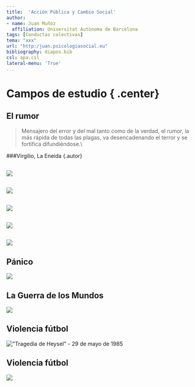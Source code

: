 ```yaml
---
title:  'Acción Pública y Cambio Social'
author:
- name: Juan Muñoz
  affiliation: Universitat Autònoma de Barcelona
tags: [Conductas colectivas]
tema: "xxx"
url: "http:/juan.psicologiasocial.eu"
bibliography: diapos.bib
csl: apa.csl
lateral-menu: 'True'
...
```


# Campos de estudio { .center}

## El rumor

>Mensajero del error y del mal tanto como de la verdad, el rumor, la más rápida de todas las plagas, va desencadenando el terror y se fortifica difundiéndose.\

###Virgilio, La Eneida {.autor}

##

![](imagenes/rumor-whatsap.jpg)

##

![](imagenes/rumor-cancer.png)

##

![](imagenes/rumor-telefono.png)

##

![](imagenes/AllportPostman02.jpg)

##

![](imagenes/rumor-red.png)

## Pánico

![](imagenes/Titanic.jpg)

## La Guerra de los Mundos

![](imagenes/war-of-worlds.jpg)

## Violencia fútbol

!["Tragedia de Heysel" - 29 de mayo de 1985](imagenes/heysel.jpg)

## Violencia fútbol
![](imagenes/violencia-futbol.jpg)
